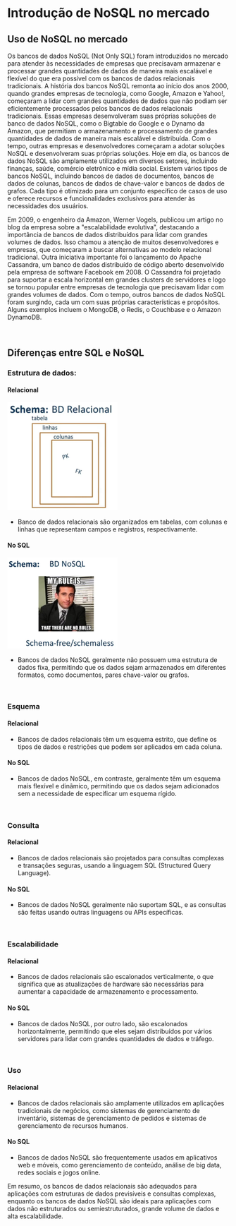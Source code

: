 # Introdução de NoSQL no mercado

## Uso de NoSQL no mercado
Os bancos de dados NoSQL (Not Only SQL) foram introduzidos no mercado para atender às necessidades de empresas que precisavam armazenar e processar grandes quantidades de dados de maneira mais escalável e flexível do que era possível com os bancos de dados relacionais tradicionais. A história dos bancos NoSQL remonta ao início dos anos 2000, quando grandes empresas de tecnologia, como Google, Amazon e Yahoo!, começaram a lidar com grandes quantidades de dados que não podiam ser eficientemente processados pelos bancos de dados relacionais tradicionais. Essas empresas desenvolveram suas próprias soluções de banco de dados NoSQL, como o Bigtable do Google e o Dynamo da Amazon, que permitiam o armazenamento e processamento de grandes quantidades de dados de maneira mais escalável e distribuída. Com o tempo, outras empresas e desenvolvedores começaram a adotar soluções NoSQL e desenvolveram suas próprias soluções. Hoje em dia, os bancos de dados NoSQL são amplamente utilizados em diversos setores, incluindo finanças, saúde, comércio eletrônico e mídia social. Existem vários tipos de bancos NoSQL, incluindo bancos de dados de documentos, bancos de dados de colunas, bancos de dados de chave-valor e bancos de dados de grafos. Cada tipo é otimizado para um conjunto específico de casos de uso e oferece recursos e funcionalidades exclusivos para atender às necessidades dos usuários.

Em 2009, o engenheiro da Amazon, Werner Vogels, publicou um artigo no blog da empresa sobre a "escalabilidade evolutiva", destacando a importância de bancos de dados distribuídos para lidar com grandes volumes de dados. Isso chamou a atenção de muitos desenvolvedores e empresas, que começaram a buscar alternativas ao modelo relacional tradicional. Outra iniciativa importante foi o lançamento do Apache Cassandra, um banco de dados distribuído de código aberto desenvolvido pela empresa de software Facebook em 2008. O Cassandra foi projetado para suportar a escala horizontal em grandes clusters de servidores e logo se tornou popular entre empresas de tecnologia que precisavam lidar com grandes volumes de dados. Com o tempo, outros bancos de dados NoSQL foram surgindo, cada um com suas próprias características e propósitos. Alguns exemplos incluem o MongoDB, o Redis, o Couchbase e o Amazon DynamoDB.

<br>

## Diferenças entre SQL e NoSQL

### Estrutura de dados:

#### Relacional

<img src="./img/01.jpg" alt="" width="250">

- Banco de dados relacionais são organizados em tabelas, com colunas e linhas que representam campos e registros, respectivamente.

#### No SQL

<img src="./img/02.jpg" alt="" width="250">

- Bancos de dados NoSQL geralmente não possuem uma estrutura de dados fixa, permitindo que os dados sejam armazenados em diferentes formatos, como documentos, pares chave-valor ou grafos.

<br>

### Esquema

#### Relacional
- Bancos de dados relacionais têm um esquema estrito, que define os tipos de dados e restrições que podem ser aplicados em cada coluna.

#### No SQL
- Bancos de dados NoSQL, em contraste, geralmente têm um esquema mais flexível e dinâmico, permitindo que os dados sejam adicionados sem a necessidade de especificar um esquema rígido.

<br>

### Consulta
#### Relacional
- Bancos de dados relacionais são projetados para consultas complexas e transações seguras, usando a linguagem SQL (Structured Query Language).

#### No SQL
- Bancos de dados NoSQL geralmente não suportam SQL, e as consultas são feitas usando outras linguagens ou APIs específicas.

<br>

### Escalabilidade

#### Relacional
- Bancos de dados relacionais são escalonados verticalmente, o que significa que as atualizações de hardware são necessárias para aumentar a capacidade de armazenamento e processamento.

#### No SQL
- Bancos de dados NoSQL, por outro lado, são escalonados horizontalmente, permitindo que eles sejam distribuídos por vários servidores para lidar com grandes quantidades de dados e tráfego.

<br>

### Uso

#### Relacional
- Bancos de dados relacionais são amplamente utilizados em aplicações tradicionais de negócios, como sistemas de gerenciamento de inventário, sistemas de gerenciamento de pedidos e sistemas de gerenciamento de recursos humanos.

#### No SQL
- Bancos de dados NoSQL são frequentemente usados em aplicativos web e móveis, como gerenciamento de conteúdo, análise de big data, redes sociais e jogos online.

Em resumo, os bancos de dados relacionais são adequados para aplicações com estruturas de dados previsíveis e consultas complexas, enquanto os bancos de dados NoSQL são ideais para aplicações com dados não estruturados ou semiestruturados, grande volume de dados e alta escalabilidade.